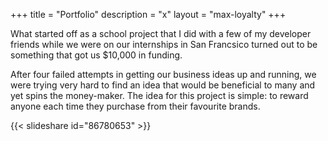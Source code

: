 +++
title = "Portfolio"
description = "x"
layout = "max-loyalty"
+++

What started off as a school project that I did with a few of my developer friends while we were on our internships in San Francsico turned out to be something that got us $10,000 in funding. 

After four failed attempts in getting our business ideas up and running, we were trying very hard to find an idea that would be beneficial to many and yet spins the money-maker. The idea for this project is simple: to reward anyone each time they purchase from their favourite brands. 
 
{{< slideshare id="86780653" >}}
